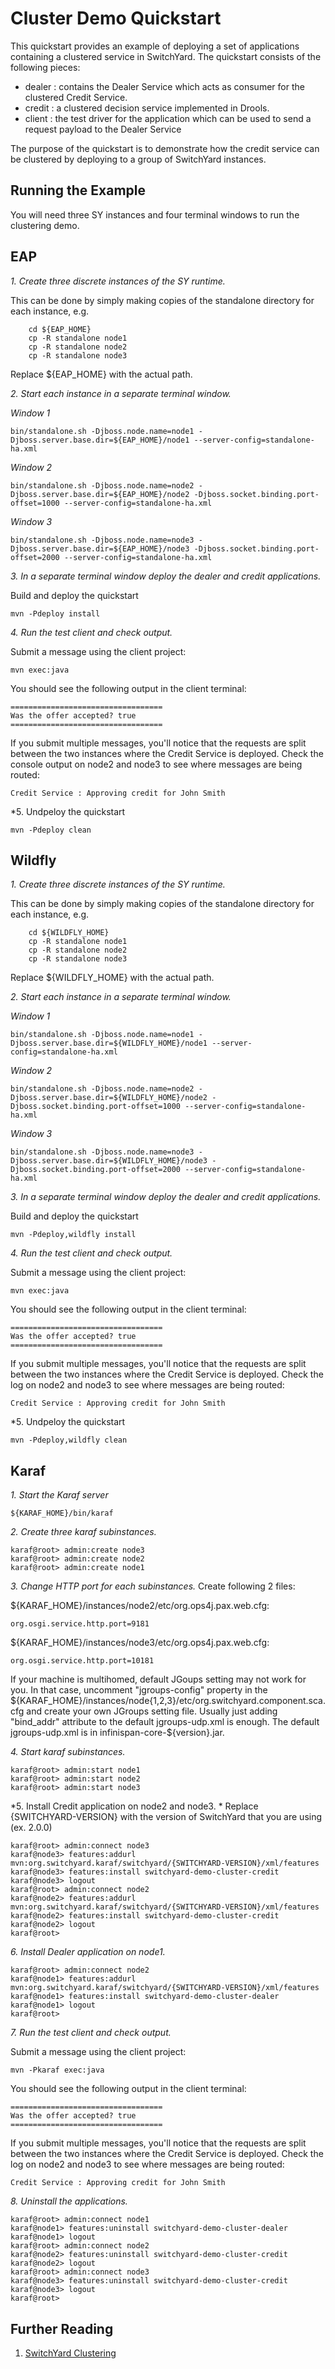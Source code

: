 # Cluster Demo Quickstart

This quickstart provides an example of deploying a set of applications containing a clustered service in SwitchYard.  The quickstart consists of the following pieces:

* dealer : contains the Dealer Service which acts as consumer for the clustered Credit Service.
* credit : a clustered decision service implemented in Drools.  
* client : the test driver for the application which can be used to send a request payload to the Dealer Service

The purpose of the quickstart is to demonstrate how the credit service can be clustered by deploying to a group of SwitchYard instances.  

## Running the Example

You will need three SY instances and four terminal windows to run the clustering demo.

EAP
----------
*1. Create three discrete instances of the SY runtime.*

This can be done by simply making copies of the standalone directory for each instance, e.g.
```
    cd ${EAP_HOME}
    cp -R standalone node1
    cp -R standalone node2
    cp -R standalone node3
```
Replace ${EAP_HOME} with the actual path.

*2. Start each instance in a separate terminal window.*

_Window 1_

    bin/standalone.sh -Djboss.node.name=node1 -Djboss.server.base.dir=${EAP_HOME}/node1 --server-config=standalone-ha.xml

_Window 2_

    bin/standalone.sh -Djboss.node.name=node2 -Djboss.server.base.dir=${EAP_HOME}/node2 -Djboss.socket.binding.port-offset=1000 --server-config=standalone-ha.xml

_Window 3_

    bin/standalone.sh -Djboss.node.name=node3 -Djboss.server.base.dir=${EAP_HOME}/node3 -Djboss.socket.binding.port-offset=2000 --server-config=standalone-ha.xml

*3. In a separate terminal window deploy the dealer and credit applications.*

Build and deploy the quickstart

    mvn -Pdeploy install

*4. Run the test client and check output.*

Submit a message using the client project:

    mvn exec:java

You should see the following output in the client terminal:

    ==================================
    Was the offer accepted? true
    ==================================

If you submit multiple messages, you'll notice that the requests are split between the two instances where
the Credit Service is deployed.  Check the console output on node2 and node3 to see where messages are being routed:

    Credit Service : Approving credit for John Smith

*5. Undpeloy the quickstart

    mvn -Pdeploy clean


Wildfly
----------
*1. Create three discrete instances of the SY runtime.*

This can be done by simply making copies of the standalone directory for each instance, e.g.
```
    cd ${WILDFLY_HOME}
    cp -R standalone node1
    cp -R standalone node2
    cp -R standalone node3
```
Replace ${WILDFLY_HOME} with the actual path.

*2. Start each instance in a separate terminal window.*

_Window 1_

    bin/standalone.sh -Djboss.node.name=node1 -Djboss.server.base.dir=${WILDFLY_HOME}/node1 --server-config=standalone-ha.xml

_Window 2_

    bin/standalone.sh -Djboss.node.name=node2 -Djboss.server.base.dir=${WILDFLY_HOME}/node2 -Djboss.socket.binding.port-offset=1000 --server-config=standalone-ha.xml

_Window 3_

    bin/standalone.sh -Djboss.node.name=node3 -Djboss.server.base.dir=${WILDFLY_HOME}/node3 -Djboss.socket.binding.port-offset=2000 --server-config=standalone-ha.xml

*3. In a separate terminal window deploy the dealer and credit applications.*

Build and deploy the quickstart

    mvn -Pdeploy,wildfly install

*4. Run the test client and check output.*

Submit a message using the client project:

    mvn exec:java

You should see the following output in the client terminal:

    ==================================
    Was the offer accepted? true
    ==================================

If you submit multiple messages, you'll notice that the requests are split between the two instances where
the Credit Service is deployed.  Check the log on node2 and node3 to see where messages are being routed:

    Credit Service : Approving credit for John Smith

*5. Undpeloy the quickstart

    mvn -Pdeploy,wildfly clean


Karaf
----------
*1. Start the Karaf server*

    ${KARAF_HOME}/bin/karaf

*2. Create three karaf subinstances.*

    karaf@root> admin:create node3
    karaf@root> admin:create node2
    karaf@root> admin:create node1

*3. Change HTTP port for each subinstances.*
Create following 2 files:

${KARAF_HOME}/instances/node2/etc/org.ops4j.pax.web.cfg:
```
org.osgi.service.http.port=9181
```

${KARAF_HOME}/instances/node3/etc/org.ops4j.pax.web.cfg:
```
org.osgi.service.http.port=10181
```

If your machine is multihomed, default JGoups setting may not work for you. In that case, uncomment "jgroups-config" property in the ${KARAF_HOME}/instances/node{1,2,3}/etc/org.switchyard.component.sca.cfg and create your own JGroups setting file. Usually just adding "bind_addr" attribute to the default jgroups-udp.xml is enough. The default jgroups-udp.xml is in infinispan-core-${version}.jar.

*4. Start karaf subinstances.*

    karaf@root> admin:start node1
    karaf@root> admin:start node2
    karaf@root> admin:start node3

*5. Install Credit application on node2 and node3. *
Replace {SWITCHYARD-VERSION} with the version of SwitchYard that you are using (ex. 2.0.0)

    karaf@root> admin:connect node3
    karaf@node3> features:addurl mvn:org.switchyard.karaf/switchyard/{SWITCHYARD-VERSION}/xml/features
    karaf@node3> features:install switchyard-demo-cluster-credit
    karaf@node3> logout
    karaf@root> admin:connect node2
    karaf@node2> features:addurl mvn:org.switchyard.karaf/switchyard/{SWITCHYARD-VERSION}/xml/features
    karaf@node2> features:install switchyard-demo-cluster-credit
    karaf@node2> logout
    karaf@root>

*6. Install Dealer application on node1.*

    karaf@root> admin:connect node2
    karaf@node1> features:addurl mvn:org.switchyard.karaf/switchyard/{SWITCHYARD-VERSION}/xml/features
    karaf@node1> features:install switchyard-demo-cluster-dealer
    karaf@node1> logout
    karaf@root>

*7. Run the test client and check output.*

Submit a message using the client project:

    mvn -Pkaraf exec:java

You should see the following output in the client terminal:

    ==================================
    Was the offer accepted? true
    ==================================

If you submit multiple messages, you'll notice that the requests are split between the two instances where
the Credit Service is deployed.  Check the log on node2 and node3 to see where messages are being routed:

    Credit Service : Approving credit for John Smith

*8. Uninstall the applications.*

    karaf@root> admin:connect node1
    karaf@node1> features:uninstall switchyard-demo-cluster-dealer
    karaf@node1> logout
    karaf@root> admin:connect node2
    karaf@node2> features:uninstall switchyard-demo-cluster-credit
    karaf@node2> logout
    karaf@root> admin:connect node3
    karaf@node3> features:uninstall switchyard-demo-cluster-credit
    karaf@node3> logout
    karaf@root> 

## Further Reading

1. [SwitchYard Clustering](https://docs.jboss.org/author/display/SWITCHYARD/Clustering)
